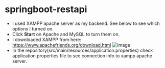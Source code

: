 # springboot-restapi
- I used XAMPP apache server as my backend. See below to see which options I turned on.
- Click **Start** on Apache and MySQL to turn them on.
- I downloaded XAMPP from here: https://www.apachefriends.org/download.html
![image](https://user-images.githubusercontent.com/51387040/185433073-45f7dd70-9569-4bd2-9cac-6ef41c4cfe7b.png)
- In the repository(src/main/resources/application.properties) check application.properties file to see connection info to xampp apache server.
